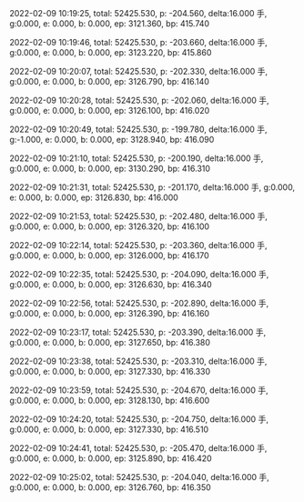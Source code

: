 2022-02-09 10:19:25, total: 52425.530, p: -204.560, delta:16.000 手, g:0.000, e: 0.000, b: 0.000, ep: 3121.360, bp: 415.740

2022-02-09 10:19:46, total: 52425.530, p: -203.660, delta:16.000 手, g:0.000, e: 0.000, b: 0.000, ep: 3123.220, bp: 415.860

2022-02-09 10:20:07, total: 52425.530, p: -202.330, delta:16.000 手, g:0.000, e: 0.000, b: 0.000, ep: 3126.790, bp: 416.140

2022-02-09 10:20:28, total: 52425.530, p: -202.060, delta:16.000 手, g:0.000, e: 0.000, b: 0.000, ep: 3126.100, bp: 416.020

2022-02-09 10:20:49, total: 52425.530, p: -199.780, delta:16.000 手, g:-1.000, e: 0.000, b: 0.000, ep: 3128.940, bp: 416.090

2022-02-09 10:21:10, total: 52425.530, p: -200.190, delta:16.000 手, g:0.000, e: 0.000, b: 0.000, ep: 3130.290, bp: 416.310

2022-02-09 10:21:31, total: 52425.530, p: -201.170, delta:16.000 手, g:0.000, e: 0.000, b: 0.000, ep: 3126.830, bp: 416.000

2022-02-09 10:21:53, total: 52425.530, p: -202.480, delta:16.000 手, g:0.000, e: 0.000, b: 0.000, ep: 3126.320, bp: 416.100

2022-02-09 10:22:14, total: 52425.530, p: -203.360, delta:16.000 手, g:0.000, e: 0.000, b: 0.000, ep: 3126.000, bp: 416.170

2022-02-09 10:22:35, total: 52425.530, p: -204.090, delta:16.000 手, g:0.000, e: 0.000, b: 0.000, ep: 3126.630, bp: 416.340

2022-02-09 10:22:56, total: 52425.530, p: -202.890, delta:16.000 手, g:0.000, e: 0.000, b: 0.000, ep: 3126.390, bp: 416.160

2022-02-09 10:23:17, total: 52425.530, p: -203.390, delta:16.000 手, g:0.000, e: 0.000, b: 0.000, ep: 3127.650, bp: 416.380

2022-02-09 10:23:38, total: 52425.530, p: -203.310, delta:16.000 手, g:0.000, e: 0.000, b: 0.000, ep: 3127.330, bp: 416.330

2022-02-09 10:23:59, total: 52425.530, p: -204.670, delta:16.000 手, g:0.000, e: 0.000, b: 0.000, ep: 3128.130, bp: 416.600

2022-02-09 10:24:20, total: 52425.530, p: -204.750, delta:16.000 手, g:0.000, e: 0.000, b: 0.000, ep: 3127.330, bp: 416.510

2022-02-09 10:24:41, total: 52425.530, p: -205.470, delta:16.000 手, g:0.000, e: 0.000, b: 0.000, ep: 3125.890, bp: 416.420

2022-02-09 10:25:02, total: 52425.530, p: -204.040, delta:16.000 手, g:0.000, e: 0.000, b: 0.000, ep: 3126.760, bp: 416.350